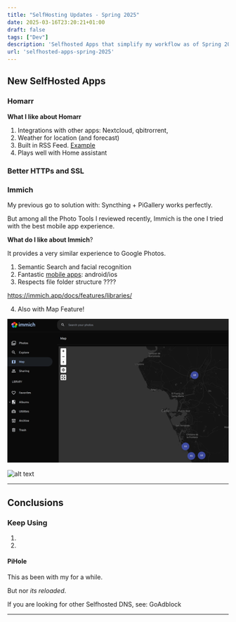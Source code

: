 ```yaml
---
title: "SelfHosting Updates - Spring 2025"
date: 2025-03-16T23:20:21+01:00
draft: false
tags: ["Dev"]
description: 'Selfhosted Apps that simplify my workflow as of Spring 2025: Homarr, Immich'
url: 'selfhosted-apps-spring-2025'
---
```




## New SelfHosted Apps

### Homarr

**What I like about Homarr**

1. Integrations with other apps: Nextcloud, qbitrorrent, 
2. Weather for location (and forecast)
3. Built in RSS Feed. [Example](https://feeds.feedburner.com/visualcapitalist)
4. Plays well with Home assistant

### Better HTTPs and SSL

### Immich

My previous go to solution with: Syncthing + PiGallery works perfectly.

But among all the Photo Tools I reviewed recently, Immich is the one I tried with the best mobile app experience.

**What do I like about Immich**?

It provides a very similar experience to Google Photos.

1. Semantic Search and facial recognition
2. Fantastic [mobile apps](https://immich.app/docs/features/mobile-app): android/ios
3. Respects file folder structure ????

https://immich.app/docs/features/libraries/

4. Also with Map Feature!

![alt text](/static/blog_img/selfh/Photo/immich-map.png)

![alt text](/blog_img/selfh/Photo/immich.png)

---

## Conclusions

### Keep Using

1. 

2. 


#### PiHole

This as been with my for a while.

But nor *its reloaded*.

If you are looking for other Selfhosted DNS, see: GoAdblock


---

